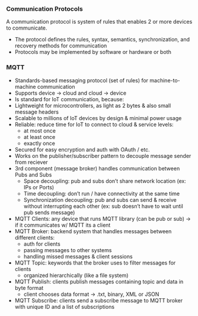 
### Communication Protocols

A communication protocol is system of rules that enables 2 or more devices to communicate.
- The protocol defines the rules, syntax, semantics, synchronization, and recovery methods for communication
- Protocols may be implemented by software or hardware or both

### MQTT
- Standards-based messaging protocol (set of rules) for machine-to-machine communication
- Supports device → cloud and cloud → device
- Is standard for IoT communication, because:
- Lightweight for microcontrollers, as light as 2 bytes & also small message headers
- Scalable to millions of IoT devices by design & minimal power usage
- Reliable: reduce time for IoT to connect to cloud & service levels:
    - at most once
    - at least once
    - exactly once
- Secured for easy encryption and auth with OAuth / etc.
- Works on the publisher/subscriber pattern to decouple message sender from reciever
- 3rd component (message broker) handles communication between Pubs and Subs
    - Space decoupling: pub and subs don’t share network location (ex: IPs or Ports)
    - Time decoupling: don’t run / have connectivity at the same time
    - Synchronization decoupling: pub and subs can send & receive without interrupting each other (ex: sub doesn’t have to wait until pub sends message)
- MQTT Clients: any device that runs MQTT library (can be pub or sub) → if it communicates w/ MQTT its a client
- MQTT Broker: backend system that handles messages between different clients:
    - auth for clients
    - passing messages to other systems
    - handling missed messages & client sessions
- MQTT Topic: keywords that the broker uses to filter messages for clients
    - organized hierarchically (like a file system)
- MQTT Publish: clients publish messages containing topic and data in byte format
    - client chooses data format → .txt, binary, XML or JSON
- MQTT Subscribe: clients send a subscribe message to MQTT broker with unique ID and a list of subscriptions